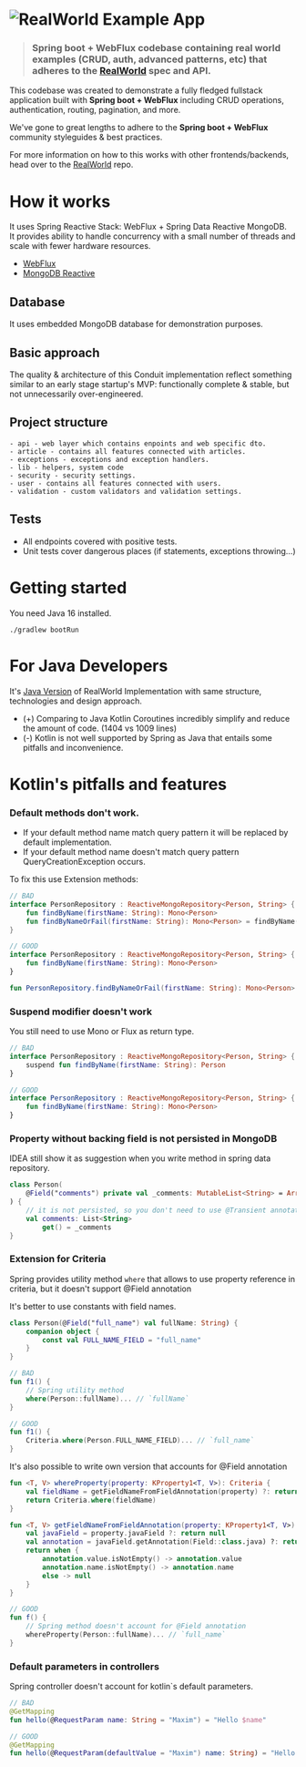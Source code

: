 # ![RealWorld Example App](spring-logo.png)

> ### Spring boot + WebFlux codebase containing real world examples (CRUD, auth, advanced patterns, etc) that adheres to the [RealWorld](https://github.com/gothinkster/realworld) spec and API.


This codebase was created to demonstrate a fully fledged fullstack application built with **Spring boot + WebFlux**
including CRUD operations, authentication, routing, pagination, and more.

We've gone to great lengths to adhere to the **Spring boot + WebFlux** community styleguides & best practices.

For more information on how to this works with other frontends/backends, head over to
the [RealWorld](https://github.com/gothinkster/realworld) repo.

# How it works

It uses Spring Reactive Stack: WebFlux + Spring Data Reactive MongoDB.  
It provides ability to handle concurrency with a small number of threads and scale with fewer hardware resources.

- [WebFlux](https://docs.spring.io/spring-framework/docs/current/reference/html/web-reactive.html)
- [MongoDB Reactive](https://docs.spring.io/spring-data/mongodb/docs/current/reference/html/#mongo.reactive)

## Database

It uses embedded MongoDB database for demonstration purposes.

## Basic approach

The quality & architecture of this Conduit implementation reflect something similar to an early stage startup's MVP:
functionally complete & stable, but not unnecessarily over-engineered.

## Project structure

```
- api - web layer which contains enpoints and web specific dto.
- article - contains all features connected with articles.
- exceptions - exceptions and exception handlers.
- lib - helpers, system code
- security - security settings.
- user - contains all features connected with users.
- validation - custom validators and validation settings.
```

## Tests

- All endpoints covered with positive tests.
- Unit tests cover dangerous places (if statements, exceptions throwing...)

# Getting started

You need Java 16 installed.

```
./gradlew bootRun
```

# For Java Developers

It's [Java Version](https://github.com/a-mountain/realworld-spring-webflux) of RealWorld Implementation with same
structure, technologies and design approach.

- (+) Comparing to Java Kotlin Coroutines incredibly simplify and reduce the amount of code. (1404 vs 1009 lines)
- (-) Kotlin is not well supported by Spring as Java that entails some pitfalls and inconvenience.

# Kotlin's pitfalls and features

### Default methods don't work.

- If your default method name match query pattern it will be replaced by default implementation.
- If your default method name doesn't match query pattern QueryCreationException occurs.

To fix this use Extension methods:

```kotlin
// BAD
interface PersonRepository : ReactiveMongoRepository<Person, String> {
    fun findByName(firstName: String): Mono<Person>
    fun findByNameOrFail(firstName: String): Mono<Person> = findByName(firstName)...
}

// GOOD
interface PersonRepository : ReactiveMongoRepository<Person, String> {
    fun findByName(firstName: String): Mono<Person>
}

fun PersonRepository.findByNameOrFail(firstName: String): Mono<Person> = findByName(firstName)...
```

### Suspend modifier doesn't work

You still need to use Mono or Flux as return type.

```kotlin
// BAD
interface PersonRepository : ReactiveMongoRepository<Person, String> {
    suspend fun findByName(firstName: String): Person
}

// GOOD
interface PersonRepository : ReactiveMongoRepository<Person, String> {
    fun findByName(firstName: String): Mono<Person>
}
```

### Property without backing field is not persisted in MongoDB

IDEA still show it as suggestion when you write method in spring data repository.

```kotlin
class Person(
    @Field("comments") private val _comments: MutableList<String> = ArrayList()
) {
    // it is not persisted, so you don't need to use @Transient annotation here
    val comments: List<String>
        get() = _comments
}
```

### Extension for Criteria

Spring provides utility method `where` that allows to use property reference in criteria, but it doesn't support @Field
annotation

It's better to use constants with field names.

```kotlin
class Person(@Field("full_name") val fullName: String) {
    companion object {
        const val FULL_NAME_FIELD = "full_name"
    }
}

// BAD
fun f1() {
    // Spring utility method
    where(Person::fullName)... // `fullName`
}

// GOOD
fun f1() {
    Criteria.where(Person.FULL_NAME_FIELD)... // `full_name`
}
```

It's also possible to write own version that accounts for @Field annotation

```kotlin
fun <T, V> whereProperty(property: KProperty1<T, V>): Criteria {
    val fieldName = getFieldNameFromFieldAnnotation(property) ?: return where(property)
    return Criteria.where(fieldName)
}

fun <T, V> getFieldNameFromFieldAnnotation(property: KProperty1<T, V>): String? {
    val javaField = property.javaField ?: return null
    val annotation = javaField.getAnnotation(Field::class.java) ?: return null
    return when {
        annotation.value.isNotEmpty() -> annotation.value
        annotation.name.isNotEmpty() -> annotation.name
        else -> null
    }
}

// GOOD
fun f() {
    // Spring method doesn't account for @Field annotation
    whereProperty(Person::fullName)... // `full_name`
}
```

### Default parameters in controllers

Spring controller doesn't account for kotlin`s default parameters.

```kotlin
// BAD
@GetMapping
fun hello(@RequestParam name: String = "Maxim") = "Hello $name"

// GOOD
@GetMapping
fun hello(@RequestParam(defaultValue = "Maxim") name: String) = "Hello $name"
```